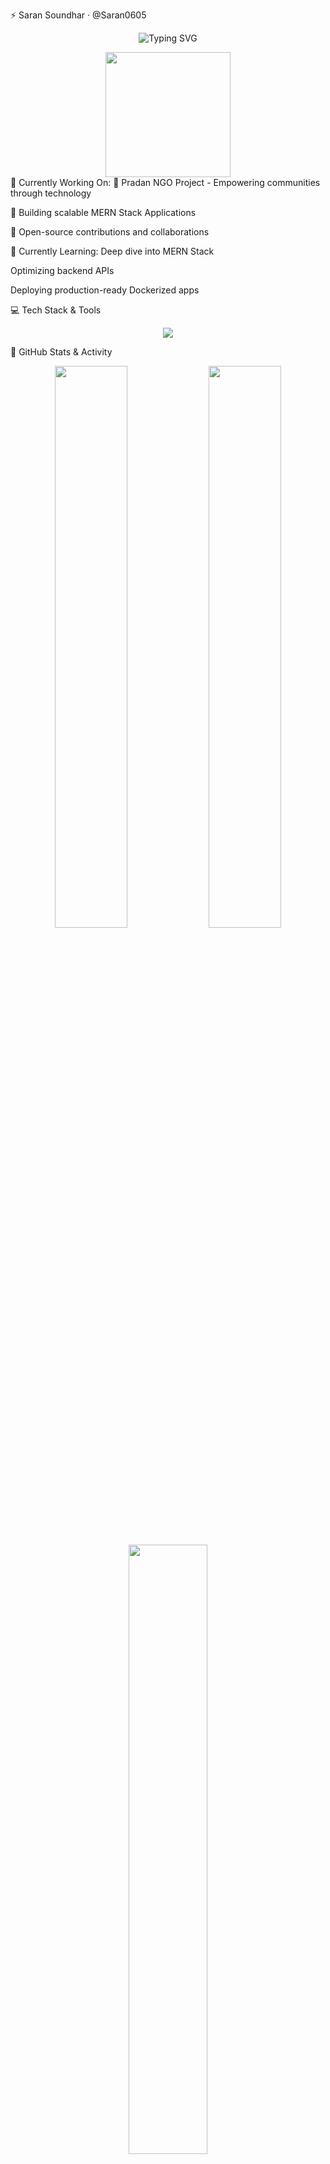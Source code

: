 ⚡ Saran Soundhar · @Saran0605
<p align="center"> <img src="https://readme-typing-svg.herokuapp.com?font=Fira+Code&size=24&pause=1000&color=FEC601&center=true&vCenter=true&width=435&lines=Full+Stack+Developer;MERN+Stack+Enthusiast;Debugging+in+my+sleep+%F0%9F%98%8C;Open+Source+Contributor;Lifelong+Learner" alt="Typing SVG" /> </p> <div align="center"> <img src="https://media.giphy.com/media/26ufnwz3wDUli7GU0/giphy.gif" width="200"/> </div>
🔭 Currently Working On:
🚀 Pradan NGO Project - Empowering communities through technology

🔧 Building scalable MERN Stack Applications

🤝 Open-source contributions and collaborations

🌱 Currently Learning:
Deep dive into MERN Stack

Optimizing backend APIs

Deploying production-ready Dockerized apps

💻 Tech Stack & Tools
<p align="center"> <img src="https://skillicons.dev/icons?i=html,css,js,react,nodejs,express,mongodb,php,laravel,java,python,mysql,c,bootstrap,azure,firebase,docker,vite,postman,git,github,vscode,netlify" /> </p>
🧠 GitHub Stats & Activity
<p align="center"> <img src="https://github-readme-stats.vercel.app/api?username=Saran0605&theme=radical&show_icons=true&hide_border=false&count_private=true" width="48%"/> <img src="https://github-readme-streak-stats.herokuapp.com/?user=Saran0605&theme=radical&hide_border=false" width="48%"/> </p> <p align="center"> <img src="https://github-readme-stats.vercel.app/api/top-langs/?username=Saran0605&layout=compact&theme=radical&hide_border=false&langs_count=10" width="50%"/> </p>
🏆 GitHub Achievements
<p align="center"> <img src="https://github-profile-trophy.vercel.app/?username=Saran0605&theme=radical&no-bg=true&no-frame=true&margin-w=15" /> </p>
✍️ Dev Quote of the Day
<p align="center"> <img src="https://quotes-github-readme.vercel.app/api?type=horizontal&theme=merko" /> </p>
🌐 Connect with Me
<p align="center"> <a href="mailto:saransoundhar06@gmail.com"><img src="https://img.shields.io/badge/Email-D14836?style=for-the-badge&logo=gmail&logoColor=white" /></a> <a href="https://linkedin.com/in/saran-s05"><img src="https://img.shields.io/badge/LinkedIn-0077B5?style=for-the-badge&logo=linkedin&logoColor=white" /></a> <a href="https://github.com/Saran0605"><img src="https://img.shields.io/badge/GitHub-100000?style=for-the-badge&logo=github&logoColor=white" /></a> </p>
🕵️‍♂️ Fun Facts
💤 I literally debug code in my sleep — not even joking!

🐛 Bugs fear me more than try-catch

🛠️ Code today, break tomorrow, fix in sleep

📈 Visitor Count
<p align="center"> <img src="https://visitcount.itsvg.in/api?id=Saran0605&label=Profile%20Views&color=6&icon=0&pretty=true" /> </p>
“The best error message is the one that never shows up.”
— Yours Truly, While Coding at 3 AM

💥 Inspired by Dev Magic? Clone & Connect with Me! 🔗
bash
Copy
Edit
git clone https://github.com/Saran0605
